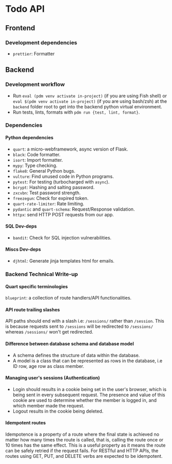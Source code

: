 # Todo API

## Frontend

### Development dependencies

- `prettier`: Formatter

## Backend

### Development workflow

- Run `eval (pdm venv activate in-project)` (if you are using Fish shell) or `eval $(pdm venv activate in-project)` (if you are using bash/zsh) at the `backend` folder root to get into the backend python virtual environment.
- Run tests, lints, formats with `pdm run {test, lint, format}`.

### Dependencies

#### Python dependencies

- `quart`: a micro-webframework, async version of Flask.
- `black`: Code formatter.
- `isort`: Import formatter.
- `mypy`: Type checking.
- `flake8`: General Python bugs.
- `vulture`: Find unused code in Python programs.
- `pytest`: For testing (turbocharged with `async`).
- `bcrypt`: Hashing and salting password.
- `zxcvbn`: Test password strength.
- `freezegun`: Check for expired token.
- `quart-rate-limiter`: Rate limiting.
- `pydantic` and `quart-schema`: Request/Response validation.
- `httpx`: send HTTP POST requests from our app.

#### SQL Dev-deps

- `bandit`: Check for SQL injection vulnerabilities.

#### Miscs Dev-deps

- `djhtml`: Generate jinja templates html for emails.

### Backend Technical Write-up

#### Quart specific terminologies

`blueprint`: a collection of route handlers/API functionalities.

#### API route trailing slashes

API paths should end with a slash i.e: `/sessions/` rather than `/session`.
This is because requests sent to `/sessions` will be redirected to `/sessions/` whereas `/sessions/` won't get redirected.

#### Difference between database schema and database model

- A schema defines the structure of data within the database.
- A model is a class that can be represented as rows in the database, i.e ID row, age row as class member.

#### Managing user's sessions (Authentication)

- Login should results in a cookie being set in the user's browser, which is being sent in every subsequent request.
  The presence and value of this cookie are used to determine whether the member is logged in, and which member made the request.
- Logout results in the cookie being deleted.

#### Idempotent routes

Idempotence is a property of a route where the final state is achieved no matter how many times the route is called, that is, calling the route once or 10 times has the same effect. This is a useful property as it means the route can be safely retried if the request fails. For RESTful and HTTP APIs, the routes using GET, PUT, and DELETE verbs are expected to be idempotent.

